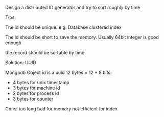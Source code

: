 Design a distributed ID generator and try to sort roughly by time

Tips:

The id should be unique. e.g. Database clustered index

The id should be short to save the memory. Usually 64bit integer is good enough

the record should be sortable by time

Solution: UUID

Mongodb Object id is a uuid 12 bytes = 12 \* 8 bits:

* 4 bytes for unix timestamp
* 3 bytes for machine id
* 2 bytes for process id
* 3 bytes for counter

Cons: too long bad for memory not efficient for index



